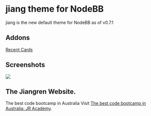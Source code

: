 jiang theme for NodeBB
====================

jiang is the new default theme for NodeBB as of v0.7.1

## Addons

[Recent Cards](https://github.com/psychobunny/nodebb-plugin-recent-cards)

## Screenshots

![](https://d2gn4xht817m0g.cloudfront.net/p/product_screenshots/images/original/000/570/286/570286-db378dfd28256a8fabacc9129b3638dc678ac393.png?1439315393)

## The Jiangren Website.
The best code bootcamp in Australia
Visit [The best code bootcamp in Australia: JR Academy](https://jiangren.com.au).
